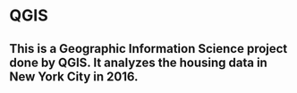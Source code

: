 # QGIS
## This is a Geographic Information Science project done by QGIS. It analyzes the housing data in New York City in 2016.
